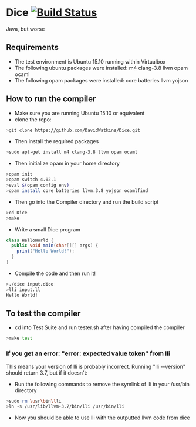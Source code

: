 # Dice [![Build Status](https://travis-ci.org/DavidWatkins/Dice.svg?branch=master)](https://travis-ci.org/DavidWatkins/Dice)
Java, but worse

## Requirements
- The test environment is Ubuntu 15.10 running within Virtualbox
- The following ubuntu packages were installed:
  m4 clang-3.8 llvm opam ocaml
- The following opam packages were installed:
  core batteries llvm yojson


## How to run the compiler
- Make sure you are running Ubuntu 15.10 or equivalent
- clone the repo:
```bash
>git clone https://github.com/DavidWatkins/Dice.git
```
- Then install the required packages
```bash
>sudo apt-get install m4 clang-3.8 llvm opam ocaml
```
- Then initialize opam in your home directory
```bash
>opam init
>opam switch 4.02.1
>eval $(opam config env)
>opam install core batteries llvm.3.8 yojson ocamlfind
```
- Then go into the Compiler directory and run the build script
```bash
>cd Dice
>make
```

- Write a small Dice program
```java
class HelloWorld {
  public void main(char[][] args) {
    print("Hello World!");
  }
}
```

- Compile the code and then run it!
```bash
>./dice input.dice
>lli input.ll
Hello World!
```

## To test the compiler
- cd into Test Suite and run tester.sh after having compiled the compiler
```bash
>make test
```

### If you get an error: "error: expected value token" from lli
This means your version of lli is probably incorrect. Running "lli --version" should return 3.7, but if it doesn't:
- Run the following commands to remove the symlink of lli in your /usr/bin directory
```bash
>sudo rm \usr\bin\lli
>ln -s /usr/lib/llvm-3.7/bin/lli /usr/bin/lli
```
- Now you should be able to use lli with the outputted llvm code from dice

